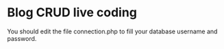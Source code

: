 # Blog CRUD live coding

You should edit the file connection.php to fill your database username and password.